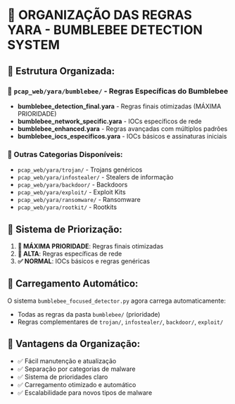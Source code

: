 # 📂 ORGANIZAÇÃO DAS REGRAS YARA - BUMBLEBEE DETECTION SYSTEM

## 🎯 Estrutura Organizada:

### 📁 `pcap_web/yara/bumblebee/` - Regras Específicas do Bumblebee
- **bumblebee_detection_final.yara** - Regras finais otimizadas (MÁXIMA PRIORIDADE)
- **bumblebee_network_specific.yara** - IOCs específicos de rede
- **bumblebee_enhanced.yara** - Regras avançadas com múltiplos padrões
- **bumblebee_iocs_especificos.yara** - IOCs básicos e assinaturas iniciais

### 📁 Outras Categorias Disponíveis:
- `pcap_web/yara/trojan/` - Trojans genéricos
- `pcap_web/yara/infostealer/` - Stealers de informação  
- `pcap_web/yara/backdoor/` - Backdoors
- `pcap_web/yara/exploit/` - Exploit Kits
- `pcap_web/yara/ransomware/` - Ransomware
- `pcap_web/yara/rootkit/` - Rootkits

## 🔧 Sistema de Priorização:
1. **🎯 MÁXIMA PRIORIDADE**: Regras finais otimizadas
2. **🚀 ALTA**: Regras específicas de rede  
3. **✅ NORMAL**: IOCs básicos e regras genéricas

## 📝 Carregamento Automático:
O sistema `bumblebee_focused_detector.py` agora carrega automaticamente:
- Todas as regras da pasta `bumblebee/` (prioridade)
- Regras complementares de `trojan/`, `infostealer/`, `backdoor/`, `exploit/`

## 🎯 Vantagens da Organização:
- ✅ Fácil manutenção e atualização
- ✅ Separação por categorias de malware
- ✅ Sistema de prioridades claro
- ✅ Carregamento otimizado e automático
- ✅ Escalabilidade para novos tipos de malware